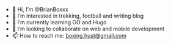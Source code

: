 - 👋 Hi, I’m @BrianBoxxx
- 👀 I’m interested in trekking, football and writing blog
- 🌱 I’m currently learning GO and Hugo
- 💞️ I’m looking to collaborate on web and mobile development
- 📫 How to reach me: boxing.hust@gmail.com

<!---
BrianBoxxx/BrianBoxxx is a ✨ special ✨ repository because its `README.md` (this file) appears on your GitHub profile.
You can click the Preview link to take a look at your changes.
--->

